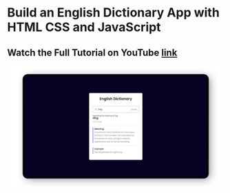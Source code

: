 # Build an English Dictionary App with HTML CSS and JavaScript

## Watch the Full Tutorial on YouTube [link](https://youtu.be/qFlgRDjzYw0?si=3dNpudUaOwIxm-Pj)

![preview img](preview.jpg)
